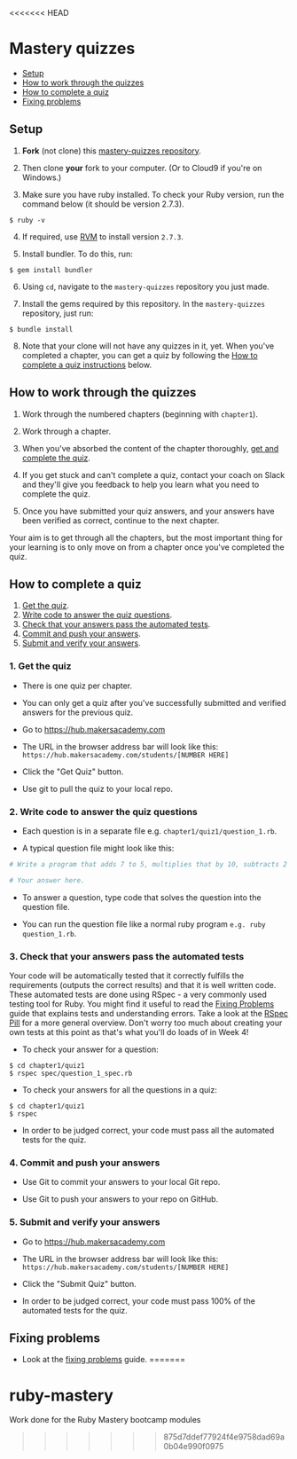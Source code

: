 <<<<<<< HEAD
# Mastery quizzes

* [Setup](#setup)
* [How to work through the quizzes](#how-to-work-through-the-quizzes)
* [How to complete a quiz](#how-to-complete-a-quiz)
* [Fixing problems](fixing_problems.md)

## Setup

1. **Fork** (not clone) this [mastery-quizzes repository](https://github.com/makersacademy/mastery-quizzes).

2. Then clone **your** fork to your computer. (Or to Cloud9 if you're on Windows.)

3. Make sure you have ruby installed.  To check your Ruby version, run the command below (it should be version 2.7.3).

```
$ ruby -v
```

4. If required, use [RVM](https://rvm.io/) to install version `2.7.3`.

5. Install bundler.  To do this, run:

```
$ gem install bundler 
```

6. Using `cd`, navigate to the `mastery-quizzes` repository you just made. 

7. Install the gems required by this repository. In the `mastery-quizzes` repository, just run:

```
$ bundle install
```

8. Note that your clone will not have any quizzes in it, yet.  When you've completed a chapter, you can get a quiz by following the [How to complete a quiz instructions](#how-to-complete-a-quiz) below.

## How to work through the quizzes

1. Work through the numbered chapters (beginning with `chapter1`).

2. Work through a chapter.

3. When you've absorbed the content of the chapter thoroughly, [get and complete the quiz](#how-to-complete-a-quiz).

4. If you get stuck and can't complete a quiz, contact your coach on Slack and they'll give you feedback to help you learn what you need to complete the quiz.

5. Once you have submitted your quiz answers, and your answers have been verified as correct, continue to the next chapter.

Your aim is to get through all the chapters, but the most important thing for your learning is to only move on from a chapter once you've completed the quiz.

## How to complete a quiz

1. [Get the quiz](#1-get-the-quiz).
2. [Write code to answer the quiz questions](#2-write-code-to-answer-the-quiz-questions).
3. [Check that your answers pass the automated tests](#3-check-that-your-answers-pass-the-automated-tests).
4. [Commit and push your answers](#4-commit-and-push-your-answers).
5. [Submit and verify your answers](#5-submit-and-verify-your-answers).

### 1. Get the quiz

* There is one quiz per chapter.

* You can only get a quiz after you've successfully submitted and verified answers for the previous quiz.

* Go to https://hub.makersacademy.com

* The URL in the browser address bar will look like this: `https://hub.makersacademy.com/students/[NUMBER HERE]`

* Click the "Get Quiz" button.

* Use git to pull the quiz to your local repo.

### 2. Write code to answer the quiz questions

* Each question is in a separate file e.g. `chapter1/quiz1/question_1.rb`.

* A typical question file might look like this:

```ruby
# Write a program that adds 7 to 5, multiplies that by 10, subtracts 2 from all that, divides all that by 4, adds 1,000,000 to all that and `puts`es the result.

# Your answer here.
```

* To answer a question, type code that solves the question into the question file.

* You can run the question file like a normal ruby program `e.g. ruby question_1.rb`.

### 3. Check that your answers pass the automated tests

Your code will be automatically tested that it correctly fulfills the requirements (outputs the correct results) and that it is well written code. These automated tests are done using RSpec - a very commonly used testing tool for Ruby. You might find it useful to read the [Fixing Problems](https://github.com/makersacademy/mastery-quizzes/blob/master/fixing_problems.md) guide that explains tests and understanding errors. Take a look at the [RSpec Pill](https://makersacademy.teachable.com/courses/makers-academy-mastery-precourse/lectures/3989149) for a more general overview. Don't worry too much about creating your own tests at this point as that's what you'll do loads of in Week 4!

* To check your answer for a question:

```
$ cd chapter1/quiz1
$ rspec spec/question_1_spec.rb
```

* To check your answers for all the questions in a quiz:

```
$ cd chapter1/quiz1
$ rspec
```

* In order to be judged correct, your code must pass all the automated tests for the quiz.

### 4. Commit and push your answers

* Use Git to commit your answers to your local Git repo.

* Use Git to push your answers to your repo on GitHub.

### 5. Submit and verify your answers

* Go to https://hub.makersacademy.com

* The URL in the browser address bar will look like this: `https://hub.makersacademy.com/students/[NUMBER HERE]`

* Click the "Submit Quiz" button.

* In order to be judged correct, your code must pass 100% of the automated tests for the quiz.

## Fixing problems

* Look at the [fixing problems](fixing_problems.md) guide.
=======
# ruby-mastery
Work done for the Ruby Mastery bootcamp modules
>>>>>>> 875d7ddef77924f4e9758dad69a0b04e990f0975
